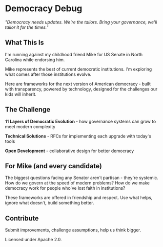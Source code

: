 # Democracy Debug

*"Democracy needs updates. We're the tailors. Bring your governance, we'll tailor it for the times."*

## What This Is

I'm running against my childhood friend Mike for US Senate in North Carolina while endorsing him. 

Mike represents the best of current democratic institutions. I'm exploring what comes after those institutions evolve.

Here are frameworks for the next version of American democracy - built with transparency, powered by technology, designed for the challenges our kids will inherit.

## The Challenge

**11 Layers of Democratic Evolution** - how governance systems can grow to meet modern complexity

**Technical Solutions** - RFCs for implementing each upgrade with today's tools

**Open Development** - collaborative design for better democracy

## For Mike (and every candidate)

The biggest questions facing any Senator aren't partisan - they're systemic. How do we govern at the speed of modern problems? How do we make democracy work for people who've lost faith in institutions?

These frameworks are offered in friendship and respect. Use what helps, ignore what doesn't, build something better.

## Contribute

Submit improvements, challenge assumptions, help us think bigger.

Licensed under Apache 2.0.
